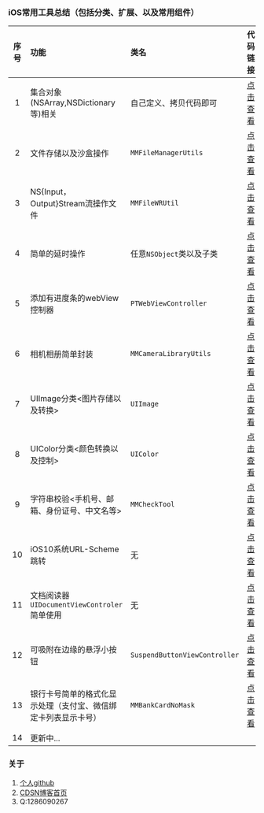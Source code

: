 ### iOS常用工具总结（包括分类、扩展、以及常用组件）

|序号|功能|类名|代码链接|备注|
|:---:|:---|:--|:---|:--|
|1|集合对象(NSArray,NSDictionary等)相关|自己定义、拷贝代码即可|[点击查看](https://github.com/MinMao-Hub/iOS_CommonTools/tree/master/collection)|持续添加新功能|
|2|文件存储以及沙盒操作|`MMFileManagerUtils`|[点击查看](https://github.com/MinMao-Hub/iOS_CommonTools/tree/master/fileManager)||
|3|NS{Input，Output}Stream流操作文件|`MMFileWRUtil`|[点击查看](https://github.com/MinMao-Hub/iOS_CommonTools/tree/master/streamManager)||
|4|简单的延时操作| 任意`NSObject`类以及子类 |[点击查看](https://github.com/MinMao-Hub/iOS_CommonTools/tree/master/delayTask)|基于NSObject的分类|
|5|添加有进度条的webView控制器|`PTWebViewController`|[点击查看](https://github.com/MinMao-Hub/iOS_CommonTools/tree/master/webView)||
|6|相机相册简单封装|`MMCameraLibraryUtils`|[点击查看](https://github.com/MinMao-Hub/iOS_CommonTools/tree/master/MMCameraLibraryUtils)||
|7|UIImage分类<图片存储以及转换>|`UIImage`|[点击查看](https://github.com/MinMao-Hub/iOS_CommonTools/tree/master/imageExtension)|基于`UIImage`的分类|
|8|UIColor分类<颜色转换以及控制>|`UIColor`|[点击查看](https://github.com/MinMao-Hub/iOS_CommonTools/tree/master/colorExtension)|基于`UIColor`的分类|
|9|字符串校验<手机号、邮箱、身份证号、中文名等>|`MMCheckTool`|[点击查看](https://github.com/MinMao-Hub/iOS_CommonTools/tree/master/checkTools)|利用正则表达式校验字符串的有效性|
|10|iOS10系统URL-Scheme跳转|无|[点击查看](https://github.com/MinMao-Hub/iOS_CommonTools/tree/master/systemScheme)||
|11|文档阅读器`UIDocumentViewControler`简单使用|无|[点击查看](https://github.com/MinMao-Hub/readDoc)||
|12|可吸附在边缘的悬浮小按钮|`SuspendButtonViewController`|[点击查看](https://github.com/MinMao-Hub/suspendButtonDemo)||
|13|银行卡号简单的格式化显示处理（支付宝、微信绑定卡列表显示卡号）|`MMBankCardNoMask`|[点击查看](https://github.com/MinMao-Hub/iOS_CommonTools/tree/master/bankCardNoFormat)||
|14|更新中...||


### 关于

1. [个人github](https://github.com/MinMao-Hub)
2. [CDSN博客首页](http://blog.csdn.net/u012988591)
3. Q:1286090267
